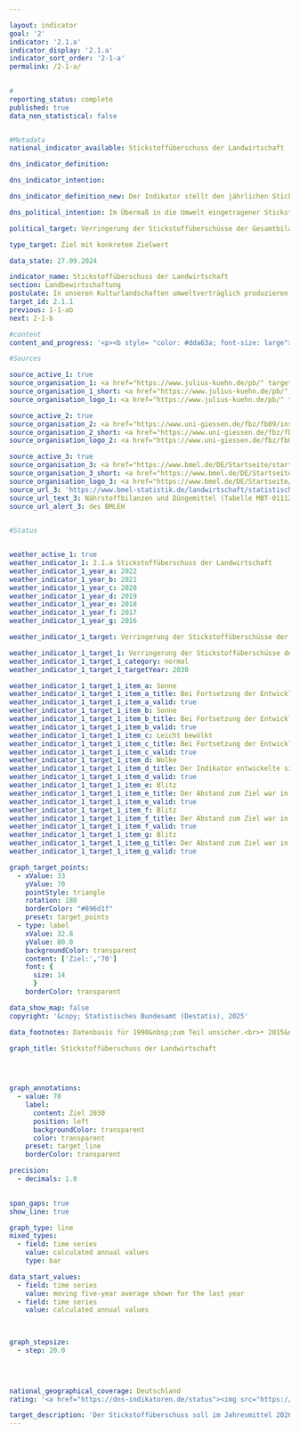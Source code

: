 ```yaml
---

layout: indicator        
goal: '2'        
indicator: '2.1.a'        
indicator_display: '2.1.a'        
indicator_sort_order: '2-1-a'        
permalink: /2-1-a/        
        

#
reporting_status: complete        
published: true        
data_non_statistical: false        


#Metadata        
national_indicator_available: Stickstoffüberschuss der Landwirtschaft        

dns_indicator_definition:         

dns_indicator_intention:         

dns_indicator_definition_new: Der Indikator stellt den jährlichen Stickstoffüberschuss der Landwirtschaft je landwirtschaftlich genutzter Fläche (in Kilogramm pro Hektar) und Jahr dar. Der Stickstoffüberschuss berechnet sich aus der Differenz von Stickstoffzufuhr in und Stickstoffabfuhr aus dem gesamten Sektor Landwirtschaft.        

dns_political_intention: Im Übermaß in die Umwelt eingetragener Stickstoff führt zur Belastung von Grund- und Oberflächenwasser, zur Überversorgung von Binnengewässern, Meeren und Landökosystemen mit Nährstoffen (Eutrophierung), zur Entstehung von Treibhausgasen und versauernden Luftschadstoffen mit negativen Folgen für Klima, Artenvielfalt und Landschaftsqualität.        

political_target: Verringerung der Stickstoffüberschüsse der Gesamtbilanz für Deutschland auf 70&nbsp;Kilogramm je Hektar landwirtschaftlich genutzter Fläche im Jahresmittel 2026-2030        

type_target: Ziel mit konkretem Zielwert        

data_state: 27.09.2024        

indicator_name: Stickstoffüberschuss der Landwirtschaft        
section: Landbewirtschaftung        
postulate: In unseren Kulturlandschaften umweltverträglich produzieren        
target_id: 2.1.1        
previous: 1-1-ab        
next: 2-1-b        

#content         
content_and_progress: '<p><b style= "color: #dda63a; font-size: large">2.1.a Stickstoffüberschuss der Landwirtschaft</b><br><br>Bei der Berechnung dieses Indikators werden Stickstoffzufuhren aus Düngemitteln, der biologischen Stickstofffixierung, atmosphärischen Einträgen, Saat- und Pflanzgut sowie Futtermitteln berücksichtigt. Die Stickstoffabfuhr erfolgt über pflanzliche und tierische Marktprodukte. Der überschüssige Stickstoff kann gasförmig in die Atmosphäre entweichen, sich im Boden anreichern oder ins Grundwasser verlagern. In der Folge kann es auch zu einem Eintrag von Stickstoff in Flüsse und andere Ökosysteme kommen.<br><br>Der Stickstoffüberschuss in der Landwirtschaft wirkt sich somit direkt auf die Entwicklung der Indikatoren 6.1.b „Nitrat im Grundwasser“, 14.1.a „Stickstoffeintrag über die Zuflüsse in Nord- und Ostsee“ sowie 15.2&nbsp;„Eutrophierung der Ökosysteme“ aus. Darüber hinaus beeinflusst der Stickstoffeintrag aus der Landwirtschaft in die Atmosphäre auch die Zeitreihen zu Stickstoffdioxiden und Ammoniak des Indikators 3.2.a „Emissionen von Luftschadstoffen“.<br><br>Der Indikator wird vom Institut für Pflanzenbau und Bodenkunde des Julius Kühn-Instituts sowie vom Institut für Landschaftsökologie und Ressourcenmanagement der Universität Gießen berechnet. Im Jahr 2022&nbsp;stellten Düngemittel mit einem Anteil von 46,2&nbsp;% (70&nbsp;Kilogramm Stickstoff je Hektar) die wichtigste Quelle der Stickstoffzufuhr in der Gesamtbilanz dar. Daneben trugen Futtermittel mit 38,4&nbsp;% (58&nbsp;Kilogramm je Hektar), die biologische Stickstofffixierung mit 9,6&nbsp;% (15&nbsp;Kilogramm je Hektar) sowie außerlandwirtschaftliche Emissionen mit 3,3&nbsp;% (5&nbsp;Kilogramm je Hektar) wesentlich zur Stickstoffzufuhr bei.<br><br>Die Berechnung des Indikators erfolgt auf Grundlage eines gleitenden Fünfjahresdurchschnitts, bei dem der Mittelwert aus den Werten von fünf aufeinanderfolgenden Berichtsjahren gebildet wird. Der so ermittelte Durchschnitt bezieht sich jeweils auf das letzte der fünf Berichtsjahre. Auf diese Weise werden witterungs- und marktabhängige jährliche Schwankungen geglättet, die von den landwirtschaftlichen Betrieben nicht beeinflusst werden können. Der Indikator trifft keine Aussage zur regionalen Verteilung der Stickstoffüberschüsse.<br><br>Der gleitende Fünfjahresdurchschnitt des Stickstoffsaldos verringerte sich im Zeitraum von 1994&nbsp;bis 2022&nbsp;um 34,3&nbsp;%&nbsp;–&nbsp;von 116,7&nbsp;auf 76,7&nbsp;Kilogramm Stickstoff je Hektar und Jahr. Ein deutlicher Rückgang des Stickstoffüberschusses war insbesondere in den ersten Jahren der Zeitreihe bis zum Jahr 2013&nbsp;zu verzeichnen. Hauptursachen dafür waren der reduzierte Düngemitteleinsatz sowie abnehmende Tierbestände in den neuen Bundesländern.<br><br>Bis zum Jahr 2018&nbsp;stagnierten die jährliche Werte für Stickstoffüberschüsse. In diesem Zeitraum war ein leichter Rückgang beim Einsatz mineralischer Düngemittel sowie höheren Erntemengen zu beobachten&nbsp;–&nbsp;bedingt durch den technischen Fortschritt in der Pflanzenproduktion und &#8209;züchtung (wie effizientere Stickstoffdüngung und ein erweitertes Sortenspektrum). Gleichzeitig wurden ertragsstarke Kulturarten wie Mais und Weizen in größerem Umfang angebaut und die Futterverwertung bei Nutztieren verbessert.<br><br>Seit dem Jahr 2018&nbsp;hat sich der jährliche Stickstoffüberschuss wieder deutlicher verringert und sank im Jahr 2022&nbsp;gegenüber 2021&nbsp;um 10,7&nbsp;%. Inwieweit dieser positive Trend neben den extremen agrarklimatischen Bedingungen (Dürrejahre 2018&nbsp;bis 2020) auch auf die novellierte Düngeverordnung von 2017&nbsp;zurückzuführen ist, bleibt unklar. Setzt sich der Trend der vergangenen Jahre jedoch fort, kann das politisch festgelegte Ziel, den Stickstoffüberschuss der Landwirtschaft im Fünfjahresdurchschnitt bis 2030&nbsp;auf maximal 70&nbsp;Kilogramm pro Hektar zu senken erreicht werden.</p>'                

#Sources        

source_active_1: true
source_organisation_1: <a href="https://www.julius-kuehn.de/pb/" target="_blank" onclick="return confirm_alert('des JKI', 'De')">Institut für Pflanzenbau und Bodenkunde des Julius Kühn-Institut</a>
source_organisation_1_short: <a href="https://www.julius-kuehn.de/pb/" target="_blank" onclick="return confirm_alert('des JKI', 'De')">Institut für Pflanzenbau und Bodenkunde des Julius Kühn-Institut</a>
source_organisation_logo_1: <a href="https://www.julius-kuehn.de/pb/" target="_blank" onclick="return confirm_alert('des JKI', 'De')"><img src="https://dns-indikatoren.de/public/OrgImgDe/jki.png" alt="Institut für Pflanzenbau und Bodenkunde des Julius Kühn-Institut" title=" Klicken Sie hier um zur Homepage der Organisation Institut für Pflanzenbau und Bodenkunde des Julius Kühn-Institut zu gelangen." style="height:60px; width:148px; border:transparent"/></a>

source_active_2: true
source_organisation_2: <a href="https://www.uni-giessen.de/fbz/fb09/institute/ilr" target="_blank" onclick="return confirm_alert('der Universität Gießen', 'De')">Institut für Landschaftsökologie und Ressourcenmanagement der Universität Gießen</a>
source_organisation_2_short: <a href="https://www.uni-giessen.de/fbz/fb09/institute/ilr" target="_blank" onclick="return confirm_alert('der Universität Gießen', 'De')">Institut für Landschaftsökologie und Ressourcenmanagement der Universität Gießen</a>
source_organisation_logo_2: <a href="https://www.uni-giessen.de/fbz/fb09/institute/ilr" target="_blank" onclick="return confirm_alert('der Universität Gießen', 'De')"><img src="https://dns-indikatoren.de/public/OrgImgDe/ug.png" alt="Institut für Landschaftsökologie und Ressourcenmanagement der Universität Gießen" title=" Klicken Sie hier um zur Homepage der Organisation Institut für Landschaftsökologie und Ressourcenmanagement der Universität Gießen zu gelangen." style="height:60px; width:148px; border:transparent"/></a>

source_active_3: true
source_organisation_3: <a href="https://www.bmel.de/DE/Startseite/startseite_node.html" target="_blank" onclick="return confirm_alert('des BMLEH', 'De')">Bundesministerium für Landwirtschaft, Ernährung und Heimat</a>
source_organisation_3_short: <a href="https://www.bmel.de/DE/Startseite/startseite_node.html" target="_blank" onclick="return confirm_alert('des BMLEH', 'De')">Bundesministerium für Landwirtschaft, Ernährung und Heimat</a>
source_organisation_logo_3: <a href="https://www.bmel.de/DE/Startseite/startseite_node.html" target="_blank" onclick="return confirm_alert('des BMLEH', 'De')"><img src="https://dns-indikatoren.de/public/OrgImgDe/bmleh.png" alt="Bundesministerium für Landwirtschaft, Ernährung und Heimat" title=" Klicken Sie hier um zur Homepage der Organisation Bundesministerium für Landwirtschaft, Ernährung und Heimat zu gelangen." style="height:60px; width:148px; border:transparent"/></a>
source_url_3: 'https://www.bmel-statistik.de/landwirtschaft/statistischer-monatsbericht-des-bmel-kapitel-a-landwirtschaft/'
source_url_text_3: Nährstoffbilanzen und Düngemittel (Tabelle MBT-0111260-0000)
source_url_alert_3: des BMLEH
        

#Status        


weather_active_1: true
weather_indicator_1: 2.1.a Stickstoffüberschuss der Landwirtschaft
weather_indicator_1_year_a: 2022
weather_indicator_1_year_b: 2021
weather_indicator_1_year_c: 2020
weather_indicator_1_year_d: 2019
weather_indicator_1_year_e: 2018
weather_indicator_1_year_f: 2017
weather_indicator_1_year_g: 2016

weather_indicator_1_target: Verringerung der Stickstoffüberschüsse der Gesamtbilanz für Deutschland auf 70&nbsp;Kilogramm je Hektar landwirtschaftlich genutzter Fläche im Jahresmittel 2026-2030

weather_indicator_1_target_1: Verringerung der Stickstoffüberschüsse der Gesamtbilanz für Deutschland auf 70&nbsp;Kilogramm je Hektar landwirtschaftlich genutzter Fläche im Jahresmittel <b>2026-2030</b>
weather_indicator_1_target_1_category: normal
weather_indicator_1_target_1_targetYear: 2030

weather_indicator_1_target_1_item_a: Sonne
weather_indicator_1_target_1_item_a_title: Bei Fortsetzung der Entwicklung aus 2022 wäre der Zielwert erreicht oder um weniger als 5&nbsp;% der Differenz zwischen Zielwert und dem Wert aus 2022 verfehlt worden.
weather_indicator_1_target_1_item_a_valid: true
weather_indicator_1_target_1_item_b: Sonne
weather_indicator_1_target_1_item_b_title: Bei Fortsetzung der Entwicklung aus 2021 wäre der Zielwert erreicht oder um weniger als 5&nbsp;% der Differenz zwischen Zielwert und dem Wert aus 2021 verfehlt worden.
weather_indicator_1_target_1_item_b_valid: true
weather_indicator_1_target_1_item_c: Leicht bewölkt
weather_indicator_1_target_1_item_c_title: Bei Fortsetzung der Entwicklung von 2020 wäre das Ziel um mindestens 5&nbsp;%, aber maximal um 20&nbsp;% der Differenz zwischen Zielwert und dem Wert aus 2020 verfehlt worden.
weather_indicator_1_target_1_item_c_valid: true
weather_indicator_1_target_1_item_d: Wolke
weather_indicator_1_target_1_item_d_title: Der Indikator entwickelte sich in 2019 zwar in die gewünschte Richtung auf das Ziel zu, bei Fortsetzung der Entwicklung wäre das Ziel im Zieljahr aber um mehr als 20 % der Differenz zwischen Zielwert und dem Wert aus 2019 verfehlt worden.
weather_indicator_1_target_1_item_d_valid: true
weather_indicator_1_target_1_item_e: Blitz
weather_indicator_1_target_1_item_e_title: Der Abstand zum Ziel war in 2018 konstant hoch oder hat sich vergrößert. Der Indikator entwickelte sich also nicht in die gewünschte Richtung.
weather_indicator_1_target_1_item_e_valid: true
weather_indicator_1_target_1_item_f: Blitz
weather_indicator_1_target_1_item_f_title: Der Abstand zum Ziel war in 2017 konstant hoch oder hat sich vergrößert. Der Indikator entwickelte sich also nicht in die gewünschte Richtung.
weather_indicator_1_target_1_item_f_valid: true
weather_indicator_1_target_1_item_g: Blitz
weather_indicator_1_target_1_item_g_title: Der Abstand zum Ziel war in 2016 konstant hoch oder hat sich vergrößert. Der Indikator entwickelte sich also nicht in die gewünschte Richtung.
weather_indicator_1_target_1_item_g_valid: true        

graph_target_points:
  - xValue: 33
    yValue: 70
    pointStyle: triangle
    rotation: 180
    borderColor: "#896d1f"
    preset: target_points
  - type: label
    xValue: 32.8
    yValue: 80.0
    backgroundColor: transparent
    content: ['Ziel:','70']
    font: {
      size: 14
      }
    borderColor: transparent        

data_show_map: false        
copyright: '&copy; Statistisches Bundesamt (Destatis), 2025'        

data_footnotes: Datenbasis für 1990&nbsp;zum Teil unsicher.<br>• 2015&nbsp;bis 2021&nbsp;korrigierte Daten.<br>• 2022&nbsp;vorläufige Daten.        

graph_title: Stickstoffüberschuss der Landwirtschaft        

        


graph_annotations:
  - value: 70
    label:
      content: Ziel 2030
      position: left
      backgroundColor: transparent
      color: transparent
    preset: target_line
    borderColor: transparent        

precision: 
  - decimals: 1.0
            

span_gaps: true        
show_line: true        

graph_type: line        
mixed_types:
  - field: time series
    value: calculated annual values
    type: bar        

data_start_values: 
  - field: time series
    value: moving five-year average shown for the last year
  - field: time series
    value: calculated annual values        

        

graph_stepsize: 
  - step: 20.0
            

                        

national_geographical_coverage: Deutschland                
rating: '<a href="https://dns-indikatoren.de/status"><img src="https://sdg-indikatoren.de/public/Wettersymbole/Sonne.png" title="Bei Fortsetzung der Entwicklung aus 2022 wäre der Zielwert erreicht oder um weniger als 5&nbsp;% der Differenz zwischen Zielwert und dem Wert aus 2022 verfehlt worden." alt="Wettersymbol Sonne"/></a>'        

target_description: 'Der Stickstoffüberschuss soll im Jahresmittel 2026&nbsp;bis 2030&nbsp;auf höchstens 70&nbsp;Kilogramm je Hektar landwirtschaftlich genutzter Fläche gesenkt werden.<br><br>Ausgehend von der Zielformulierung würde bei Fortsetzung der Entwicklung der letzten sechs Jahre der politisch festgelegte Zielwert bereits deutlich früher (im Jahr 2024) unterschritten, sodass der Indikator 2.1.a für das Jahr 2022&nbsp;mit „Sonne“ bewertet wird.<br><br><u>Hinweis:</u> Der Indikator wird als gleitender Fünfjahresdurchschnitt dargestellt, das heißt der für das Zieljahr 2030&nbsp;relevante Wert wird aus den Einzelwerten der Jahre 2026&nbsp;bis 2030&nbsp;berechnet.'        
---
```


